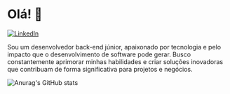 # Olá! 👋

[![Linkedln](https://img.shields.io/badge/LinkedIn-0077B5?style=for-the-badge&logo=linkedin&logoColor=white)](https://www.linkedin.com/in/tiagorc/)

Sou um desenvolvedor back-end júnior, apaixonado por tecnologia e pelo impacto que o desenvolvimento de software pode gerar. Busco constantemente aprimorar minhas habilidades e criar soluções inovadoras que contribuam de forma significativa para projetos e negócios.

![Anurag's GitHub stats](https://github-readme-stats.vercel.app/api?username=tiagrc&show_icons=true&theme=radical)
